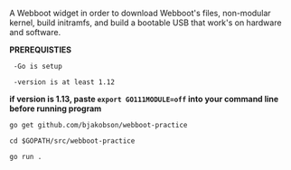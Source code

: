 A Webboot widget in order to download Webboot's files, non-modular kernel, build initramfs, and build a bootable USB that work's on hardware and software.







 **PREREQUISTIES**
 
     -Go is setup
  
     -version is at least 1.12
  
  **if version is 1.13, paste `export GO111MODULE=off` into your command line before running program**



`go get github.com/bjakobson/webboot-practice`

`cd $GOPATH/src/webboot-practice`

`go run .`



